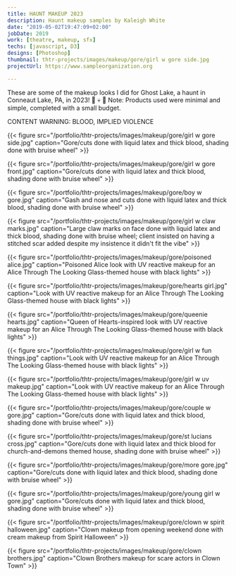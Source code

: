 ```yaml
---
title: HAUNT MAKEUP 2023
description: Haunt makeup samples by Kaleigh White
date: "2019-05-02T19:47:09+02:00"
jobDate: 2019
work: [theatre, makeup, sfx]
techs: [javascript, D3]
designs: [Photoshop]
thumbnail: thtr-projects/images/makeup/gore/girl w gore side.jpg
projectUrl: https://www.sampleorganization.org

---
```


These are some of the makeup looks I did for Ghost Lake, a haunt in Conneaut Lake, PA, in 2023! :ghost: :skull: :red_circle:
Note: Products used were minimal and simple, completed with a small budget.

CONTENT WARNING: BLOOD, IMPLIED VIOLENCE

{{< figure src="/portfolio/thtr-projects/images/makeup/gore/girl w gore side.jpg" caption="Gore/cuts done with liquid latex and thick blood, shading done with bruise wheel" >}}

{{< figure src="/portfolio/thtr-projects/images/makeup/gore/girl w gore front.jpg" caption="Gore/cuts done with liquid latex and thick blood, shading done with bruise wheel" >}}

{{< figure src="/portfolio/thtr-projects/images/makeup/gore/boy w gore.jpg" caption="Gash and nose and cuts done with liquid latex and thick blood, shading done with bruise wheel" >}}

{{< figure src="/portfolio/thtr-projects/images/makeup/gore/girl w claw marks.jpg" caption="Large claw marks on face done with liquid latex and thick blood, shading done with bruise wheel; client insisted on having a stitched scar added despite my insistence it didn't fit the vibe" >}}

{{< figure src="/portfolio/thtr-projects/images/makeup/gore/poisoned alice.jpg" caption="Poisoned Alice look with UV reactive makeup for an Alice Through The Looking Glass-themed house with black lights" >}}

{{< figure src="/portfolio/thtr-projects/images/makeup/gore/hearts girl.jpg" caption="Look with UV reactive makeup for an Alice Through The Looking Glass-themed house with black lights" >}}

{{< figure src="/portfolio/thtr-projects/images/makeup/gore/queenie hearts.jpg" caption="Queen of Hearts-inspired look with UV reactive makeup for an Alice Through The Looking Glass-themed house with black lights" >}}

{{< figure src="/portfolio/thtr-projects/images/makeup/gore/girl w fun things.jpg" caption="Look with UV reactive makeup for an Alice Through The Looking Glass-themed house with black lights" >}}

{{< figure src="/portfolio/thtr-projects/images/makeup/gore/girl w uv makeup.jpg" caption="Look with UV reactive makeup for an  Alice Through The Looking Glass-themed house with black lights" >}}

{{< figure src="/portfolio/thtr-projects/images/makeup/gore/couple w gore.jpg" caption="Gore/cuts done with liquid latex and thick blood, shading done with bruise wheel" >}}

{{< figure src="/portfolio/thtr-projects/images/makeup/gore/st lucians cross.jpg" caption="Gore/cuts done with liquid latex and thick blood for church-and-demons themed house, shading done with bruise wheel" >}}

{{< figure src="/portfolio/thtr-projects/images/makeup/gore/more gore.jpg" caption="Gore/cuts done with liquid latex and thick blood, shading done with bruise wheel" >}}

{{< figure src="/portfolio/thtr-projects/images/makeup/gore/young girl w gore.jpg" caption="Gore/cuts done with liquid latex and thick blood, shading done with bruise wheel" >}}

{{< figure src="/portfolio/thtr-projects/images/makeup/gore/clown w spirit halloween.jpg" caption="Clown makeup from opening weekend done with cream makeup from Spirit Halloween" >}}

{{< figure src="/portfolio/thtr-projects/images/makeup/gore/clown brothers.jpg" caption="Clown Brothers makeup for scare actors in Clown Town" >}}

